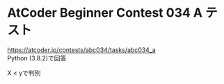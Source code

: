 # AtCoder Beginner Contest 034 A テスト  
https://atcoder.jp/contests/abc034/tasks/abc034_a  
Python (3.8.2)で回答  

X < yで判別
